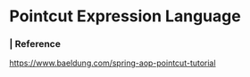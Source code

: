 # Pointcut Expression Language









### | Reference

https://www.baeldung.com/spring-aop-pointcut-tutorial